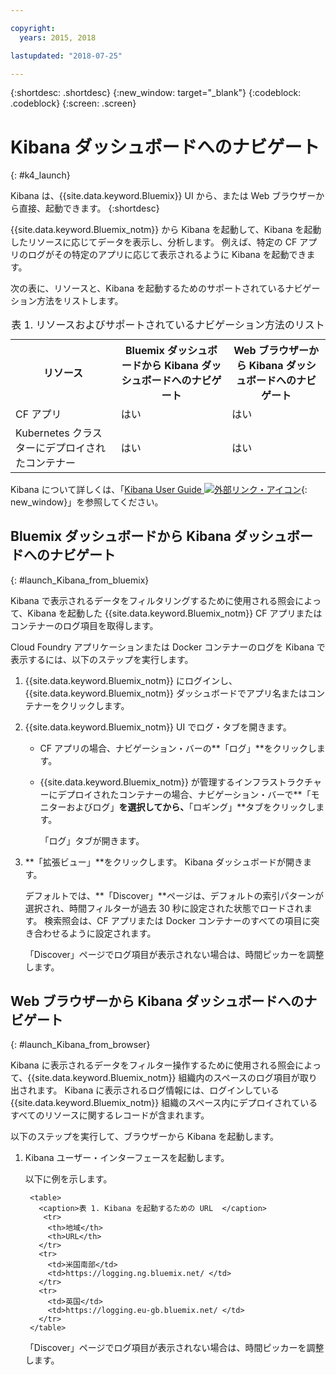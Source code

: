 ```yaml
---

copyright:
  years: 2015, 2018

lastupdated: "2018-07-25"

---
```


{:shortdesc: .shortdesc}
{:new_window: target="_blank"}
{:codeblock: .codeblock}
{:screen: .screen}


# Kibana ダッシュボードへのナビゲート
{: #k4_launch}

Kibana は、{{site.data.keyword.Bluemix}} UI から、または Web ブラウザーから直接、起動できます。
{:shortdesc}

{{site.data.keyword.Bluemix_notm}} から Kibana を起動して、Kibana を起動したリソースに応じてデータを表示し、分析します。 例えば、特定の CF アプリのログがその特定のアプリに応じて表示されるように Kibana を起動できます。

次の表に、リソースと、Kibana を起動するためのサポートされているナビゲーション方法をリストします。

<table>
<caption>表 1. リソースおよびサポートされているナビゲーション方法のリスト </caption>
  <tr>
    <th>リソース</th>
    <th>Bluemix ダッシュボードから Kibana ダッシュボードへのナビゲート</th>
    <th>Web ブラウザーから Kibana ダッシュボードへのナビゲート</th>
  <tr>
  <tr>
    <td>CF アプリ</td>
    <td>はい</td>
    <td>はい</td>
  <tr>  
  <tr>
    <td>Kubernetes クラスターにデプロイされたコンテナー</td>
    <td>はい</td>
    <td>はい</td>
  <tr>  
</table>

Kibana について詳しくは、「[Kibana User Guide ![外部リンク・アイコン](../../../icons/launch-glyph.svg "外部リンク・アイコン")](https://www.elastic.co/guide/en/kibana/4.1/index.html){: new_window}」を参照してください。
    

##  Bluemix ダッシュボードから Kibana ダッシュボードへのナビゲート
{: #launch_Kibana_from_bluemix}

Kibana で表示されるデータをフィルタリングするために使用される照会によって、Kibana を起動した {{site.data.keyword.Bluemix_notm}} CF アプリまたはコンテナーのログ項目を取得します。

Cloud Foundry アプリケーションまたは Docker コンテナーのログを Kibana で表示するには、以下のステップを実行します。

1. {{site.data.keyword.Bluemix_notm}} にログインし、{{site.data.keyword.Bluemix_notm}} ダッシュボードでアプリ名またはコンテナーをクリックします。 
    
2. {{site.data.keyword.Bluemix_notm}} UI でログ・タブを開きます。

    * CF アプリの場合、ナビゲーション・バーの**「ログ」**をクリックします。 
    * {{site.data.keyword.Bluemix_notm}} が管理するインフラストラクチャーにデプロイされたコンテナーの場合、ナビゲーション・バーで**「モニターおよびログ」**を選択してから、**「ロギング」**タブをクリックします。 
    
        「ログ」タブが開きます。  

3. **「拡張ビュー」**をクリックします。 Kibana ダッシュボードが開きます。

    デフォルトでは、**「Discover」**ページは、デフォルトの索引パターンが選択され、時間フィルターが過去 30 秒に設定された状態でロードされます。 検索照会は、CF アプリまたは Docker コンテナーのすべての項目に突き合わせるように設定されます。

    「Discover」ページでログ項目が表示されない場合は、時間ピッカーを調整します。 


##  Web ブラウザーから Kibana ダッシュボードへのナビゲート
{: #launch_Kibana_from_browser}

Kibana に表示されるデータをフィルター操作するために使用される照会によって、{{site.data.keyword.Bluemix_notm}} 組織内のスペースのログ項目が取り出されます。 Kibana に表示されるログ情報には、ログインしている {{site.data.keyword.Bluemix_notm}} 組織のスペース内にデプロイされているすべてのリソースに関するレコードが含まれます。

以下のステップを実行して、ブラウザーから Kibana を起動します。

1. Kibana ユーザー・インターフェースを起動します。
    
    以下に例を示します。 
      
        <table>
          <caption>表 1. Kibana を起動するための URL  </caption>
           <tr>
            <th>地域</th>
            <th>URL</th>
          </tr>
          <tr>
            <td>米国南部</td>
            <td>https://logging.ng.bluemix.net/ </td>
          </tr>
          <tr>
            <td>英国</td>
            <td>https://logging.eu-gb.bluemix.net/ </td>
          </tr>
        </table>

    「Discover」ページでログ項目が表示されない場合は、時間ピッカーを調整します。 

